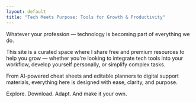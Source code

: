 ```yaml
---
layout: default
title: "Tech Meets Purpose: Tools for Growth & Productivity"
---
```

Whatever your profession — technology is becoming part of everything we do.

This site is a curated space where I share free and premium resources to help you grow — whether you're looking to integrate tech tools into your workflow, develop yourself personally, or simplify complex tasks.

From AI-powered cheat sheets and editable planners to digital support materials, everything here is designed with ease, clarity, and purpose.

Explore. Download. Adapt. And make it your own. 